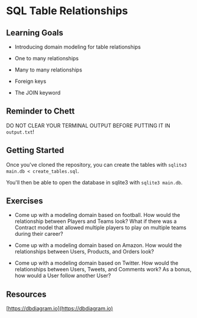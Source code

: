 # SQL Table Relationships

## Learning Goals

- Introducing domain modeling for table relationships

- One to many relationships

- Many to many relationships

- Foreign keys

- The JOIN keyword

## Reminder to Chett

DO NOT CLEAR YOUR TERMINAL OUTPUT BEFORE PUTTING IT IN `output.txt`!

## Getting Started

Once you've cloned the repository, you can create the tables with `sqlite3 main.db < create_tables.sql`.

You'll then be able to open the database in sqlite3 with `sqlite3 main.db`.

## Exercises

- Come up with a modeling domain based on football. How would the relationship between Players and Teams look? What if there was a Contract model that allowed multiple players to play on multiple teams during their career?

- Come up with a modeling domain based on Amazon. How would the relationships between Users, Products, and Orders look?

- Come up with a modeling domain based on Twitter. How would the relationships between Users, Tweets, and Comments work? As a bonus, how would a User follow another User?

## Resources

[https://dbdiagram.io](https://dbdiagram.io)